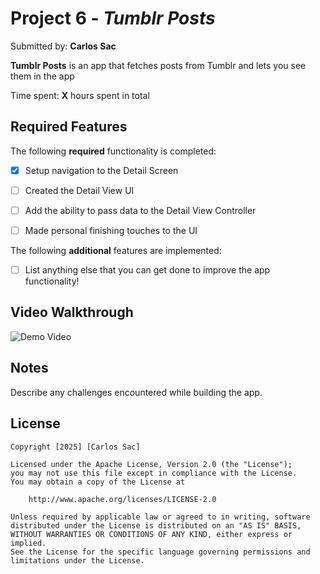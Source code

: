 # Project 6 - *Tumblr Posts*

Submitted by: **Carlos Sac**

**Tumblr Posts** is an app that fetches posts from Tumblr and lets you see them in the app 

Time spent: **X** hours spent in total

## Required Features

The following **required** functionality is completed:

- [x] Setup navigation to the Detail Screen
- [ ] Created the Detail View UI
- [ ] Add the ability to pass data to the Detail View Controller
- [ ] Made personal finishing touches to the UI


The following **additional** features are implemented:

- [ ] List anything else that you can get done to improve the app functionality!

## Video Walkthrough

<img src="demo.gif" title="demo video" alt="Demo Video"/>

## Notes

Describe any challenges encountered while building the app.

## License

    Copyright [2025] [Carlos Sac]

    Licensed under the Apache License, Version 2.0 (the "License");
    you may not use this file except in compliance with the License.
    You may obtain a copy of the License at

        http://www.apache.org/licenses/LICENSE-2.0

    Unless required by applicable law or agreed to in writing, software
    distributed under the License is distributed on an "AS IS" BASIS,
    WITHOUT WARRANTIES OR CONDITIONS OF ANY KIND, either express or implied.
    See the License for the specific language governing permissions and
    limitations under the License.
